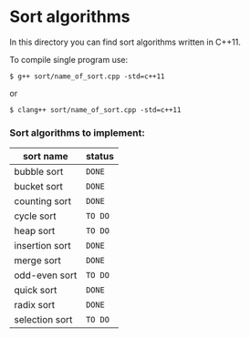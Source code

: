 # Sort algorithms
In this directory you can find sort algorithms written in C++11.

To compile single program use:

`$ g++ sort/name_of_sort.cpp -std=c++11`

or

`$ clang++ sort/name_of_sort.cpp -std=c++11`


### Sort algorithms to implement:
|sort name | status|
|--- | ---|
| bubble sort | `DONE`|
| bucket sort | `DONE`|
| counting sort | `DONE`|
| cycle sort | `TO DO` |
| heap sort | `TO DO` |
| insertion sort | `DONE`|
| merge sort | `DONE`|
| odd-even sort | `TO DO` |
| quick sort | `DONE`|
| radix sort | `DONE`|
| selection sort | `TO DO`|
